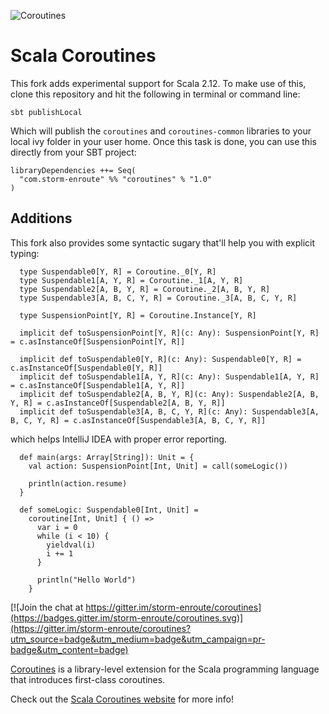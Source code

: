 
![Coroutines](/coroutines-128-xmas.png)

# Scala Coroutines

This fork adds experimental support for Scala 2.12. To make use of this, clone this repository and hit the following in terminal or command line:

```$xslt
sbt publishLocal
```

Which will publish the `coroutines` and `coroutines-common` libraries to your local ivy folder in your user home. Once this task is done, you can use this directly from your SBT project:

```$xslt
libraryDependencies ++= Seq(
  "com.storm-enroute" %% "coroutines" % "1.0"
)
```

## Additions

This fork also provides some syntactic sugary that'll help you with explicit typing:

```$xslt
  type Suspendable0[Y, R] = Coroutine._0[Y, R]
  type Suspendable1[A, Y, R] = Coroutine._1[A, Y, R]
  type Suspendable2[A, B, Y, R] = Coroutine._2[A, B, Y, R]
  type Suspendable3[A, B, C, Y, R] = Coroutine._3[A, B, C, Y, R]

  type SuspensionPoint[Y, R] = Coroutine.Instance[Y, R]

  implicit def toSuspensionPoint[Y, R](c: Any): SuspensionPoint[Y, R] = c.asInstanceOf[SuspensionPoint[Y, R]]

  implicit def toSuspendable0[Y, R](c: Any): Suspendable0[Y, R] = c.asInstanceOf[Suspendable0[Y, R]]
  implicit def toSuspendable1[A, Y, R](c: Any): Suspendable1[A, Y, R] = c.asInstanceOf[Suspendable1[A, Y, R]]
  implicit def toSuspendable2[A, B, Y, R](c: Any): Suspendable2[A, B, Y, R] = c.asInstanceOf[Suspendable2[A, B, Y, R]]
  implicit def toSuspendable3[A, B, C, Y, R](c: Any): Suspendable3[A, B, C, Y, R] = c.asInstanceOf[Suspendable3[A, B, C, Y, R]]
```

which helps IntelliJ IDEA with proper error reporting.

```$xslt
  def main(args: Array[String]): Unit = {
    val action: SuspensionPoint[Int, Unit] = call(someLogic())

    println(action.resume)
  }

  def someLogic: Suspendable0[Int, Unit] =
    coroutine[Int, Unit] { () =>
      var i = 0
      while (i < 10) {
        yieldval(i)
        i += 1
      }

      println("Hello World")
    }
```

[![Join the chat at https://gitter.im/storm-enroute/coroutines](https://badges.gitter.im/storm-enroute/coroutines.svg)](https://gitter.im/storm-enroute/coroutines?utm_source=badge&utm_medium=badge&utm_campaign=pr-badge&utm_content=badge)

[Coroutines](http://storm-enroute.com/coroutines)
is a library-level extension for the Scala programming language
that introduces first-class coroutines.

Check out the [Scala Coroutines website](http://storm-enroute.com/coroutines) for more info!
